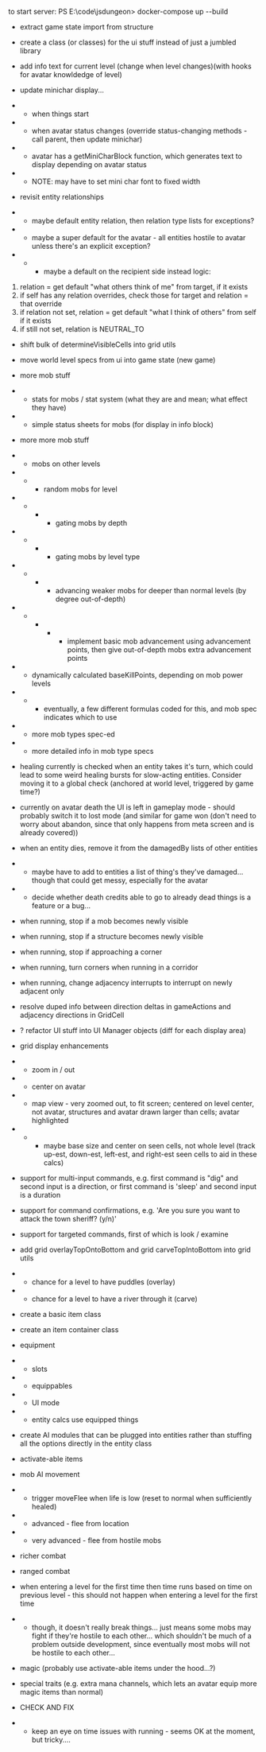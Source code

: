 to start server: 
PS E:\code\jsdungeon> docker-compose up --build

* extract game state import from structure

* create a class (or classes) for the ui stuff instead of just a jumbled library

* add info text for current level (change when level changes)(with hooks for avatar knowldedge of level)

* update minichar display...
* * when things start
* * when avatar status changes (override status-changing methods - call parent, then update minichar)
* * avatar has a getMiniCharBlock function, which generates text to display depending on avatar status
* * NOTE: may have to set mini char font to fixed width

* revisit entity relationships
* * maybe default entity relation, then relation type lists for exceptions?
* * maybe a super default for the avatar - all entities hostile to avatar unless there's an explicit exception?
* * * maybe a default on the recipient side instead
logic:
1. relation = get default "what others think of me" from target, if it exists
2. if self has any relation overrides, check those for target and relation = that override
3. if relation not set, relation = get default "what I think of others" from self if it exists
4. if still not set, relation is NEUTRAL_TO

* shift bulk of determineVisibleCells into grid utils

* move world level specs from ui into game state (new game)

* more mob stuff
* * stats for mobs / stat system (what they are and mean; what effect they have)
* * simple status sheets for mobs (for display in info block)

* more more mob stuff
* * mobs on other levels
* * * random mobs for level
* * * * gating mobs by depth
* * * * gating mobs by level type
* * * * advancing weaker mobs for deeper than normal levels (by degree out-of-depth)
* * * * * implement basic mob advancement using advancement points, then give out-of-depth mobs extra advancement points
* * dynamically calculated baseKillPoints, depending on mob power levels
* * * eventually, a few different formulas coded for this, and mob spec indicates which to use
* * more mob types spec-ed
* * more detailed info in mob type specs

* healing currently is checked when an entity takes it's turn, which could lead to some weird healing bursts for slow-acting entities. Consider moving it to a global check (anchored at world level, triggered by game time?)

* currently on avatar death the UI is left in gameplay mode - should probably switch it to lost mode (and similar for game won (don't need to worry about abandon, since that only happens from meta screen and is already covered))

* when an entity dies, remove it from the damagedBy lists of other entities
* * maybe have to add to entities a list of thing's they've damaged... though that could get messy, especially for the avatar
* * decide whether death credits able to go to already dead things is a feature or a bug...

* when running, stop if a mob becomes newly visible
* when running, stop if a structure becomes newly visible
* when running, stop if approaching a corner
* when running, turn corners when running in a corridor
* when running, change adjacency interrupts to interrupt on newly adjacent only

* resolve duped info between direction deltas in gameActions and adjacency directions in GridCell

* ? refactor UI stuff into UI Manager objects (diff for each display area)

* grid display enhancements
* * zoom in / out
* * center on avatar
* * map view - very zoomed out, to fit screen; centered on level center, not avatar, structures and avatar drawn larger than cells; avatar highlighted
* * * maybe base size and center on seen cells, not whole level (track up-est, down-est, left-est, and right-est seen cells to aid in these calcs)

* support for multi-input commands, e.g. first command is "dig" and second input is a direction, or first command is 'sleep' and second input is a duration
* support for command confirmations, e.g. 'Are you sure you want to attack the town sheriff? (y/n)'
* support for targeted commands, first of which is look / examine

* add grid overlayTopOntoBottom and grid carveTopIntoBottom into grid utils
* * chance for a level to have puddles (overlay)
* * chance for a level to have a river through it (carve)


* create a basic item class

* create an item container class

* equipment
* * slots
* * equippables
* * UI mode
* * entity calcs use equipped things

* create AI modules that can be plugged into entities rather than stuffing all the options directly in the entity class

* activate-able items

* mob AI movement
* * trigger moveFlee when life is low (reset to normal when sufficiently healed)
* * advanced - flee from location
* * very advanced - flee from hostile mobs

* richer combat

* ranged combat

* when entering a level for the first time then time runs based on time on previous level - this should not happen when entering a level for the first time
* * though, it doesn't really break things... just means some mobs may fight if they're hostile to each other... which shouldn't be much of a problem outside development, since eventually most mobs will not be hostile to each other...


* magic (probably use activate-able items under the hood...?)

* special traits (e.g. extra mana channels, which lets an avatar equip more magic items than normal)

* CHECK AND FIX
* * keep an eye on time issues with running - seems OK at the moment, but tricky....

